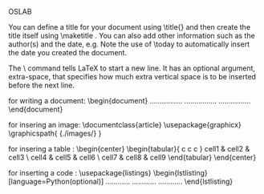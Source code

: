OSLAB

You can define a title for your document using \title{} and then create the title itself using \maketitle . You can also add other information such as the author(s) and the date, e.g. Note the use of \today to automatically insert the date you created the document.

The \\ command tells LaTeX to start a new line. It has an optional argument, extra-space, that specifies how much extra vertical space is to be inserted before the 
next line.

for writing a document:
\begin{document}
................
................
................
\end{document}

for insering an image:
\documentclass{article}
\usepackage{graphicx}
\graphicspath{ {./images/} }

for insering a table :
\begin{center}
\begin{tabular}{ c c c }
 cell1 & cell2 & cell3 \\ 
 cell4 & cell5 & cell6 \\
 cell7 & cell8 & cell9 
\end{tabular}
\end{center}

for inserting a code :
\usepackage{listings}
\begin{lstlisting}[language=Python(optional)]
............
............
............
\end{lstlisting}

